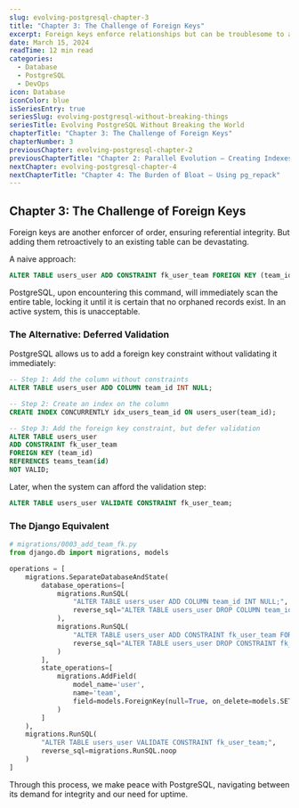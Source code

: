 ```yaml
---
slug: evolving-postgresql-chapter-3
title: "Chapter 3: The Challenge of Foreign Keys"
excerpt: Foreign keys enforce relationships but can be troublesome to add to existing tables. Learn how to safely implement them without disrupting your system.
date: March 15, 2024
readTime: 12 min read
categories:
  - Database
  - PostgreSQL
  - DevOps
icon: Database
iconColor: blue
isSeriesEntry: true
seriesSlug: evolving-postgresql-without-breaking-things
seriesTitle: Evolving PostgreSQL Without Breaking the World
chapterTitle: "Chapter 3: The Challenge of Foreign Keys"
chapterNumber: 3
previousChapter: evolving-postgresql-chapter-2
previousChapterTitle: "Chapter 2: Parallel Evolution – Creating Indexes Concurrently"
nextChapter: evolving-postgresql-chapter-4
nextChapterTitle: "Chapter 4: The Burden of Bloat – Using pg_repack"
---
```


## Chapter 3: The Challenge of Foreign Keys

Foreign keys are another enforcer of order, ensuring referential integrity. But adding them retroactively to an existing table can be devastating.

A naive approach:

```sql
ALTER TABLE users_user ADD CONSTRAINT fk_user_team FOREIGN KEY (team_id) REFERENCES teams_team(id);
```

PostgreSQL, upon encountering this command, will immediately scan the entire table, locking it until it is certain that no orphaned records exist. In an active system, this is unacceptable.

### The Alternative: Deferred Validation

PostgreSQL allows us to add a foreign key constraint without validating it immediately:

```sql
-- Step 1: Add the column without constraints
ALTER TABLE users_user ADD COLUMN team_id INT NULL;

-- Step 2: Create an index on the column
CREATE INDEX CONCURRENTLY idx_users_team_id ON users_user(team_id);

-- Step 3: Add the foreign key constraint, but defer validation
ALTER TABLE users_user 
ADD CONSTRAINT fk_user_team 
FOREIGN KEY (team_id) 
REFERENCES teams_team(id) 
NOT VALID;
```

Later, when the system can afford the validation step:

```sql
ALTER TABLE users_user VALIDATE CONSTRAINT fk_user_team;
```

### The Django Equivalent

```python
# migrations/0003_add_team_fk.py
from django.db import migrations, models

operations = [
    migrations.SeparateDatabaseAndState(
        database_operations=[
            migrations.RunSQL(
                "ALTER TABLE users_user ADD COLUMN team_id INT NULL;",
                reverse_sql="ALTER TABLE users_user DROP COLUMN team_id;"
            ),
            migrations.RunSQL(
                "ALTER TABLE users_user ADD CONSTRAINT fk_user_team FOREIGN KEY (team_id) REFERENCES teams_team(id) NOT VALID;",
                reverse_sql="ALTER TABLE users_user DROP CONSTRAINT fk_user_team;"
            )
        ],
        state_operations=[
            migrations.AddField(
                model_name='user',
                name='team',
                field=models.ForeignKey(null=True, on_delete=models.SET_NULL, to='teams.Team'),
            )
        ]
    ),
    migrations.RunSQL(
        "ALTER TABLE users_user VALIDATE CONSTRAINT fk_user_team;",
        reverse_sql=migrations.RunSQL.noop
    )
]
```

Through this process, we make peace with PostgreSQL, navigating between its demand for integrity and our need for uptime.

